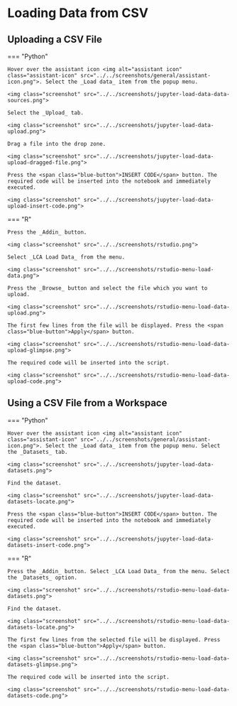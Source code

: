 # Loading Data from CSV

<!-- https://user-images.githubusercontent.com/46192475/182823773-7af97491-89d4-44f3-9996-9b08900d38e1.mp4 -->

## Uploading a CSV File

=== "Python"

    Hover over the assistant icon <img alt="assistant icon" class="assistant-icon" src="../../screenshots/general/assistant-icon.png">. Select the _Load data_ item from the popup menu.

    <img class="screenshot" src="../../screenshots/jupyter-load-data-data-sources.png">

    Select the _Upload_ tab.

    <img class="screenshot" src="../../screenshots/jupyter-load-data-upload.png">

    Drag a file into the drop zone.

    <img class="screenshot" src="../../screenshots/jupyter-load-data-upload-dragged-file.png">

    Press the <span class="blue-button">INSERT CODE</span> button. The required code will be inserted into the notebook and immediately executed.

    <img class="screenshot" src="../../screenshots/jupyter-load-data-upload-insert-code.png">

=== "R"

    Press the _Addin_ button.

    <img class="screenshot" src="../../screenshots/rstudio.png">

    Select _LCA Load Data_ from the menu.

    <img class="screenshot" src="../../screenshots/rstudio-menu-load-data.png">
    
    Press the _Browse_ button and select the file which you want to upload.

    <img class="screenshot" src="../../screenshots/rstudio-menu-load-data-upload.png">

    The first few lines from the file will be displayed. Press the <span class="blue-button">Apply</span> button.

    <img class="screenshot" src="../../screenshots/rstudio-menu-load-data-upload-glimpse.png">

    The required code will be inserted into the script.

    <img class="screenshot" src="../../screenshots/rstudio-menu-load-data-upload-code.png">

## Using a CSV File from a Workspace

=== "Python"

    Hover over the assistant icon <img alt="assistant icon" class="assistant-icon" src="../../screenshots/general/assistant-icon.png">. Select the _Load data_ item from the popup menu. Select the _Datasets_ tab.

    <img class="screenshot" src="../../screenshots/jupyter-load-data-datasets.png">

    Find the dataset.

    <img class="screenshot" src="../../screenshots/jupyter-load-data-datasets-locate.png">

    Press the <span class="blue-button">INSERT CODE</span> button. The required code will be inserted into the notebook and immediately executed.

    <img class="screenshot" src="../../screenshots/jupyter-load-data-datasets-insert-code.png">

=== "R"

    Press the _Addin_ button. Select _LCA Load Data_ from the menu. Select the _Datasets_ option.

    <img class="screenshot" src="../../screenshots/rstudio-menu-load-data-datasets.png">

    Find the dataset.

    <img class="screenshot" src="../../screenshots/rstudio-menu-load-data-datasets-locate.png">

    The first few lines from the selected file will be displayed. Press the <span class="blue-button">Apply</span> button.

    <img class="screenshot" src="../../screenshots/rstudio-menu-load-data-datasets-glimpse.png">

    The required code will be inserted into the script.

    <img class="screenshot" src="../../screenshots/rstudio-menu-load-data-datasets-code.png">